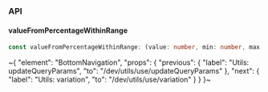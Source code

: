 

### API

#### valueFromPercentageWithinRange

```ts
const valueFromPercentageWithinRange: (value: number, min: number, max: number, minAllowed?: number, maxAllowed?: number) => number;
```


~{
  "element": "BottomNavigation",
  "props": {
    "previous": {
      "label": "Utils: updateQueryParams",
      "to": "/dev/utils/use/updateQueryParams"
    },
    "next": {
      "label": "Utils: variation",
      "to": "/dev/utils/use/variation"
    }
  }
}~